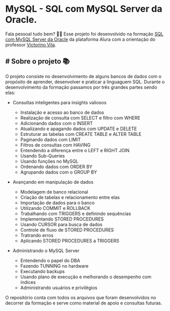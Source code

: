 # MySQL - SQL com MySQL Server da Oracle.


Fala pessoal tudo bem? 🖖🏽 Esse projeto foi desenvolvido na formação <a href="https://cursos.alura.com.br/formacao-oracle-mysql">SQL com MySQL Server da Oracle</a> da plataforma <a hfer="https://www.alura.com.br/">Alura</a> com a orientação do professor <a href="https://www.linkedin.com/in/victorino-vila-1a160/">Victorino Vila</a>.

## # Sobre o projeto 📚
O projeto consiste no desenvolvimento de alguns bancos de dados com o propósito de aprender, desenvolver e praticar a linguaguem SQL.
Durante o desenvolvimento da formação passamos por três grandes partes sendo elas:

- Consultas inteligentes para insights valiosos
    - Instalação e acesso ao banco de dados
    - Realização de consulta com SELECT e filtro com WHERE
    - Adicionando dados com o INSERT
    - Atualizando e apagando dados com UPDATE e DELETE
    - Estruturar as tabelas com CREATE TABLE e ALTER TABLE
    - Paginando dados com LIMIT
    - Filtros de consultas com HAVING
    - Entendendo a diferença entre o LEFT e RIGHT JOIN
    - Usando Sub-Queries
    - Usando funções no MySQL
    - Ordenando dados com ORDER BY
    - Agrupando dados com o GROUP BY

- Avançando em manipulação de dados
    - Modelagem de banco relacional
    - Criação de tabelas e relacionamento entre elas
    - Importação de dados para o banco
    - Utilizando COMMIT e ROLLBACK
    - Trabalhando com TRIGGERS e definindo sequências
    - Implementando STORED PROCEDURES
    - Usando CURSOR para busca de dados
    - Controle de fluxo de STORED PROCEDURES
    - Tratrando erros
    - Aplicando STORED PROCEDURES a TRIGGERS

- Administrando o MySQL Server
    - Entendendo o papel do DBA
    - Fazendo TUNNING no hardware
    - Executando backups
    - Usando plano de execução e melhorando o desempenho com índices
    - Administrando usuários e privilégios

O repositório conta com todos os arquivos que foram desenvolvidos no decorrer da formação e serve como material de apoio e consultas futuras.
